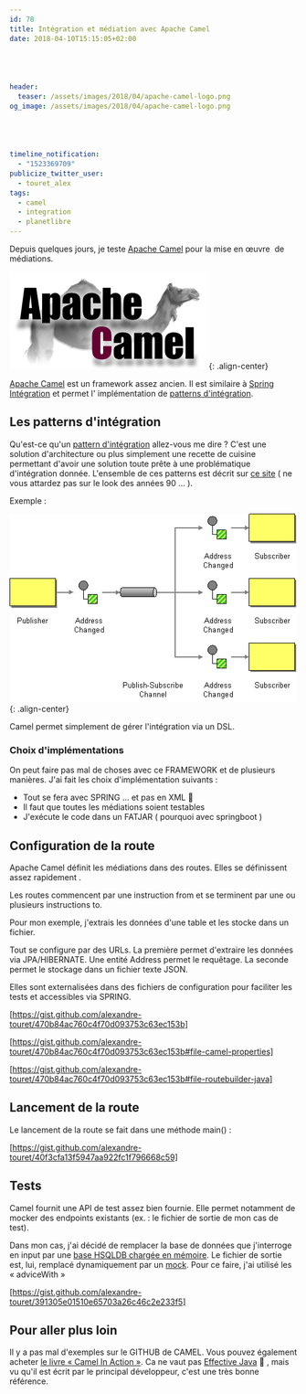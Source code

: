 ```yaml
---
id: 78
title: Intégration et médiation avec Apache Camel
date: 2018-04-10T15:15:05+02:00




header:
  teaser: /assets/images/2018/04/apache-camel-logo.png
og_image: /assets/images/2018/04/apache-camel-logo.png




timeline_notification:
  - "1523369709"
publicize_twitter_user:
  - touret_alex
tags:
  - camel
  - integration
  - planetlibre
---
```

Depuis quelques jours, je teste [Apache Camel](https://camel.apache.org/) pour la mise en œuvre  de médiations.


![camel](/assets/images/2018/04/apache-camel-logo.png){: .align-center}

[Apache Camel](https://camel.apache.org/) est un framework assez ancien. Il est similaire à [Spring Intégration](https://projects.spring.io/spring-integration/) et permet l' implémentation de [patterns d'intégration](http://www.enterpriseintegrationpatterns.com/patterns/messaging/Chapter1.html).

## Les patterns d'intégration

Qu'est-ce qu'un [pattern d'intégration](http://www.enterpriseintegrationpatterns.com/patterns/messaging/Chapter1.html) allez-vous me dire ? C'est une solution d'architecture ou plus simplement une recette de cuisine permettant d'avoir une solution toute prête à une problématique d'intégration donnée. L'ensemble de ces patterns est décrit sur [ce site](http://www.enterpriseintegrationpatterns.com/) ( ne vous attardez pas sur le look des années 90 &#8230; ).

Exemple :

![publish_subscribe](/assets/images/2018/04/publishsubscribesolution.gif){: .align-center}

Camel permet simplement de gérer l'intégration via un DSL.

### Choix d'implémentations

On peut faire pas mal de choses avec ce FRAMEWORK et de plusieurs manières. J'ai fait les choix d'implémentation suivants :

  * Tout se fera avec SPRING &#8230; et pas en XML 🙂
  * Il faut que toutes les médiations soient testables
  * J'exécute le code dans un FATJAR ( pourquoi avec springboot )

## Configuration de la route

Apache Camel définit les médiations dans des routes. Elles se définissent assez rapidement .

Les routes commencent par une instruction from et se terminent par une ou plusieurs instructions to.

Pour mon exemple, j'extrais les données d'une table et les stocke dans un fichier.

Tout se configure par des URLs. La première permet d'extraire les données via JPA/HIBERNATE. Une entité Address permet le requêtage. La seconde permet le stockage dans un fichier texte JSON.

Elles sont externalisées dans des fichiers de configuration pour faciliter les tests et accessibles via SPRING.

[https://gist.github.com/alexandre-touret/470b84ac760c4f70d093753c63ec153b]

[https://gist.github.com/alexandre-touret/470b84ac760c4f70d093753c63ec153b#file-camel-properties]

[https://gist.github.com/alexandre-touret/470b84ac760c4f70d093753c63ec153b#file-routebuilder-java]

## Lancement de la route

Le lancement de la route se fait dans une méthode main() :

[https://gist.github.com/alexandre-touret/40f3cfa13f5947aa922fc1f796668c59]

## Tests

Camel fournit une API de test assez bien fournie. Elle permet notamment de mocker des endpoints existants (ex. : le fichier de sortie de mon cas de test).

Dans mon cas, j'ai décidé de remplacer la base de données que j'interroge en input par une [base HSQLDB chargée en mémoire](http://hsqldb.org/doc/guide/ch01.html#N101CA). Le fichier de sortie est, lui, remplacé dynamiquement par un [mock](https://camel.apache.org/mock.html). Pour ce faire, j'ai utilisé les « adviceWith »

[https://gist.github.com/alexandre-touret/391305e01510e65703a26c46c2e233f5]

## Pour aller plus loin

Il y a pas mal d'exemples sur le GITHUB de CAMEL. Vous pouvez également acheter [le livre « Camel In Action »](https://www.manning.com/books/camel-in-action-second-edition). Ca ne vaut pas [Effective Java](https://www.amazon.fr/dp/B00B8V09HY/ref=dp-kindle-redirect?_encoding=UTF8&btkr=1) 🙂 , mais vu qu'il est écrit par le principal développeur, c'est une très bonne référence.

&nbsp;

&nbsp;